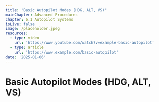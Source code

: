 ```yaml
---
title: 'Basic Autopilot Modes (HDG, ALT, VS)'
mainChapter: Advanced Procedures
chapter: 6.1 Autopilot Systems
isLive: false
image: /placeholder.jpeg
resources:
  - type: video
    url: 'https://www.youtube.com/watch?v=example-basic-autopilot'
  - type: article
    url: 'https://www.example.com/basic-autopilot'
date: '2025-01-06'
---
```


# Basic Autopilot Modes (HDG, ALT, VS)

